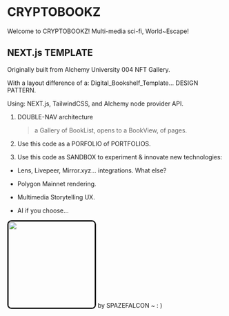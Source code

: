 # CRYPTOBOOKZ
Welcome to CRYPTOBOOKZ!  Multi-media sci-fi, World~Escape!

## NEXT.js TEMPLATE

Originally built from Alchemy University 004 NFT Gallery.

With a layout difference of a: Digital_Bookshelf_Template... DESIGN PATTERN.

Using: NEXT.js, TailwindCSS, and Alchemy node provider API.

1) DOUBLE-NAV architecture
    > a Gallery of BookList, opens to a BookView, of pages.

2) Use this code as a PORFOLIO of PORTFOLIOS.

3) Use this code as SANDBOX to experiment & innovate new technologies:

- Lens, Livepeer, Mirror.xyz... integrations. What else?

- Polygon Mainnet rendering.

- Multimedia Storytelling UX.

- AI if you choose...



[<img src="./img/spazefalcon1.png" width="200" border="3" style="border-radius: 10px;">](https://linktr.ee/spazefalcon/)
by SPAZEFALCON ~ : )


